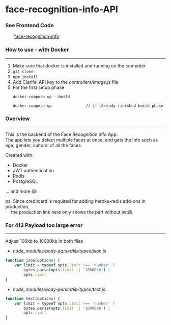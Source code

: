# face-recognition-info-API
### See Frontend Code
&emsp;&emsp;[face-recognition-info](https://github.com/lhcjun/face-recognition-info)

### How to use - with Docker 
---
1. Make sure that docker is installed and running on the computer
2. ```git clone```
3. ```npm install```
4. Add Clarifai API key to the *controllers/image.js* file
5. For the first setup phase
    ```
    docker-compose up --build
    
    docker-compose up               // if already finished build phase
    ```


### Overview
---
<p>This is the backend of the Face Recognition Info App.<br>
The app lets you detect multiple faces at once, and gets the info such as age, gender, cultural of all the faces.</p>

Created with:
- Docker
- JWT authentication
- Redis
- PostgreSQL
<p>... and more 😃!</p>

<p>ps. Since creditcard is required for adding heroku-redis add-ons in production, <br>
    &emsp; the production link here only shows the part without jwt😱. </p>


### For 413 Payload too large error
---
Adjust 100kb to 10000kb in both files<p>
* *node_modules/body-parser/lib/types/json.js*
```js
function json(options) {
    var limit = typeof opts.limit !== 'number' ?
        bytes.parse(opts.limit || '10000kb') :
        opts.limit
}
```
* *node_modules/body-parser/lib/types/text.js*
```js
function text(options) {
    var limit = typeof opts.limit !== 'number' ?
        bytes.parse(opts.limit || '10000kb') :
        opts.limit
}        
```
